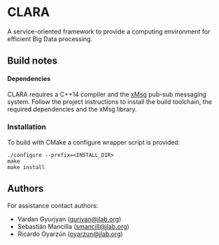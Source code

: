 # CLARA

A service-oriented framework to provide a computing environment for efficient
Big Data processing.

## Build notes

#### Dependencies

CLARA requires a C++14 compiler and the [xMsg](https://github.com/JeffersonLab/xmsg-cpp)
pub-sub messaging system. Follow the project instructions to install the build
toolchain, the required dependencies and the xMsg library.

### Installation

To build with CMake a configure wrapper script is provided:

    ./configure --prefix=<INSTALL_DIR>
    make
    make install


## Authors

For assistance contact authors:

* Vardan Gyurjyan    (<gurjyan@jlab.org>)
* Sebastián Mancilla (<smancill@jlab.org>)
* Ricardo Oyarzún    (<oyarzun@jlab.org>)
